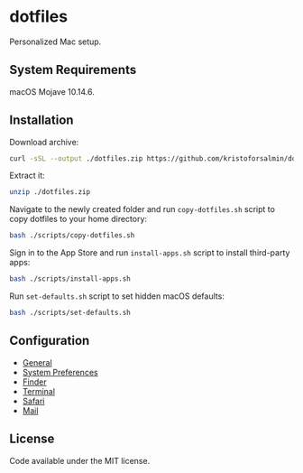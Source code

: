 # dotfiles

Personalized Mac setup.

## System Requirements

macOS Mojave 10.14.6.

## Installation

Download archive:

```bash
curl -sSL --output ./dotfiles.zip https://github.com/kristoforsalmin/dotfiles/zipball/master
```

Extract it:

```bash
unzip ./dotfiles.zip
```
Navigate to the newly created folder and run `copy-dotfiles.sh` script to copy dotfiles to your home directory:

```bash
bash ./scripts/copy-dotfiles.sh
```

Sign in to the App Store and run `install-apps.sh` script to install third-party apps:

```bash
bash ./scripts/install-apps.sh
```

Run `set-defaults.sh` script to set hidden macOS defaults:

```bash
bash ./scripts/set-defaults.sh
```

## Configuration

* [General](./docs/general/README.md)
* [System Preferences](./docs/system-preferences/README.md)
* [Finder](./docs/finder/README.md)
* [Terminal](./docs/terminal/README.md)
* [Safari](./docs/safari/README.md)
* [Mail](./docs/mail/README.md)

## License

Code available under the MIT license.
